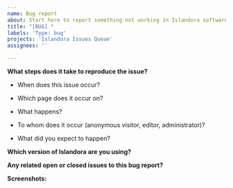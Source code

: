 ```yaml
---
name: Bug report
about: Start here to report something not working in Islandora software
title: "[BUG] "
labels: 'Type: bug'
projects: 'Islandora Issues Queue'
assignees: ''

---
```


<!--

Thank you for reporting your bug to islandora! 

Please check our bug reporting guidelines here:
https://islandora.github.io/documentation/contributing/CONTRIBUTING/#report-a-bug

We recommend that you search the Islandora issue queue for existing issues (aka tickets) that already describe the problem you have encountered; if there is such a ticket please add your information as a comment instead of creating a new issue.

Islandora issue queue: 
https://github.com/Islandora/documentation/issues

-->

**What steps does it take to reproduce the issue?**

* When does this issue occur?


* Which page does it occur on?


* What happens?


* To whom does it occur (anonymous visitor, editor, administrator)?


* What did you expect to happen?



**Which version of Islandora are you using?**



**Any related open or closed issues to this bug report?**



**Screenshots:**

<!--

No matter the issue, screenshots are always welcome.

To add a screenshot, please use one of the following formats and/or methods described here:

* https://help.github.com/en/articles/file-attachments-on-issues-and-pull-requests
    * Or you can drag and drop your file to this comment directly.

-->

